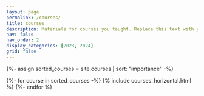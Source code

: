 ```yaml
---
layout: page
permalink: /courses/
title: courses
description: Materials for courses you taught. Replace this text with your description.
nav: false
nav_order: 2
display_categories: [2023, 2024]
grid: false
---
```


<!-- pages/courses.md -->
<!-- Display courses without categories -->

{%- assign sorted_courses = site.courses | sort: "importance" -%}

<style>
  .course {
    width: 100%;
  }
  .course h3.title {
    font-size: 1.4rem;
    font-weight: 400;
  }
  .course h4.subtitle {
    font-size: 1.2rem;
  }
  .card {
    margin-bottom: 1rem;
  }
  .card figure {
    margin-bottom: 0;
  }
  .card-body {
    padding-left: 0;
  }
</style>

<!-- Generate cards for each course -->
<div class="container">
  <div class="row">
  {%- for course in sorted_courses -%}
    {% include courses_horizontal.html %}
  {%- endfor %}
  </div>
</div>
